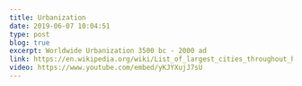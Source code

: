```yaml
---
title: Urbanization
date: 2019-06-07 10:04:51
type: post
blog: true
excerpt: Worldwide Urbanization 3500 bc - 2000 ad
link: https://en.wikipedia.org/wiki/List_of_largest_cities_throughout_history
video: https://www.youtube.com/embed/yKJYXujJ7sU
---
```




